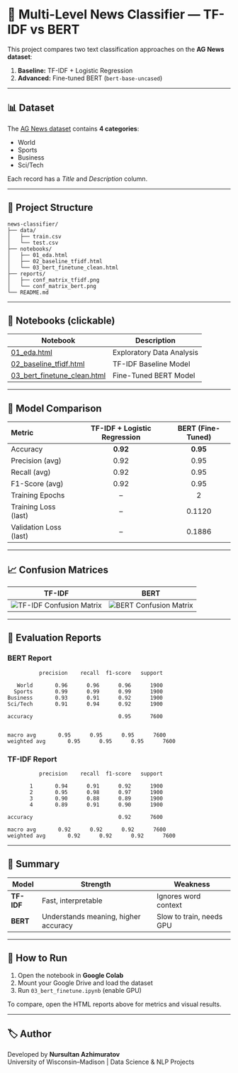 # 📰 Multi-Level News Classifier — TF-IDF vs BERT

This project compares two text classification approaches on the **AG News dataset**:
1. **Baseline:** TF-IDF + Logistic Regression  
2. **Advanced:** Fine-tuned BERT (`bert-base-uncased`)  

---

## 📊 Dataset
The [AG News dataset](https://www.kaggle.com/datasets/amananandrai/ag-news-classification-dataset) contains **4 categories**:
- World  
- Sports  
- Business  
- Sci/Tech  

Each record has a *Title* and *Description* column.

---

## 📁 Project Structure

```
news-classifier/
├── data/
│   ├── train.csv
│   └── test.csv
├── notebooks/
│   ├── 01_eda.html
│   ├── 02_baseline_tfidf.html
│   └── 03_bert_finetune_clean.html
├── reports/
│   ├── conf_matrix_tfidf.png
│   └── conf_matrix_bert.png
└── README.md
```

---

## 📘 Notebooks (clickable)

| Notebook | Description |
|-----------|--------------|
| [01_eda.html](notebooks/01_eda.html) | Exploratory Data Analysis |
| [02_baseline_tfidf.html](notebooks/02_baseline_tfidf.html) | TF-IDF Baseline Model |
| [03_bert_finetune_clean.html](notebooks/03_bert_finetune_clean.html) | Fine-Tuned BERT Model |

---

## 🧠 Model Comparison

| Metric | TF-IDF + Logistic Regression | BERT (Fine-Tuned) |
|:-------|:-----------------------------:|:-----------------:|
| Accuracy | **0.92** | **0.95** |
| Precision (avg) | 0.92 | 0.95 |
| Recall (avg) | 0.92 | 0.95 |
| F1-Score (avg) | 0.92 | 0.95 |
| Training Epochs | – | 2 |
| Training Loss (last) | – | 0.1120 |
| Validation Loss (last) | – | 0.1886 |

---

## 📈 Confusion Matrices

| TF-IDF | BERT |
|:------:|:----:|
| ![TF-IDF Confusion Matrix](reports/conf_matrix_tfidf.png) | ![BERT Confusion Matrix](reports/conf_matrix_bert.png) |

---

## 🧩 Evaluation Reports

### BERT Report
```
          precision    recall  f1-score   support

   World       0.96      0.96      0.96      1900
  Sports       0.99      0.99      0.99      1900
Business       0.93      0.91      0.92      1900
Sci/Tech       0.91      0.94      0.92      1900

accuracy                           0.95      7600


macro avg       0.95      0.95      0.95      7600
weighted avg       0.95      0.95      0.95      7600
```
### TF-IDF Report

```
          precision    recall  f1-score   support

       1       0.94      0.91      0.92      1900
       2       0.95      0.98      0.97      1900
       3       0.90      0.88      0.89      1900
       4       0.89      0.91      0.90      1900

accuracy                           0.92      7600
```

```
macro avg       0.92      0.92      0.92      7600
weighted avg       0.92      0.92      0.92      7600
````
---

## 🧠 Summary

| Model | Strength | Weakness |
|--------|-----------|-----------|
| **TF-IDF** | Fast, interpretable | Ignores word context |
| **BERT** | Understands meaning, higher accuracy | Slow to train, needs GPU |

---

## 🚀 How to Run

1. Open the notebook in **Google Colab**  
2. Mount your Google Drive and load the dataset  
3. Run `03_bert_finetune.ipynb` (enable GPU)  

To compare, open the HTML reports above for metrics and visual results.

---

## 🏷️ Author
Developed by **Nursultan Azhimuratov**  
University of Wisconsin–Madison | Data Science & NLP Projects
